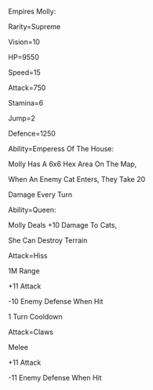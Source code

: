 Empires Molly:

Rarity=Supreme

Vision=10

HP=9550

Speed=15

Attack=750

Stamina=6

Jump=2

Defence=1250

Ability=Emperess Of The House:

Molly Has A 6x6 Hex Area On The Map,

When An Enemy Cat Enters, They Take 20

Damage Every Turn

Ability=Queen:

Molly Deals +10 Damage To Cats,

She Can Destroy Terrain

Attack=Hiss

1M Range

+11 Attack

-10 Enemy Defense When Hit

1 Turn Cooldown

Attack=Claws

Melee

+11 Attack

-11 Enemy Defense When Hit
